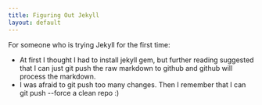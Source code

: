 ```yaml
---
title: Figuring Out Jekyll
layout: default
---
```

For someone who is trying Jekyll for the first time:
* At first I thought I had to install jekyll gem, but further reading suggested that I can just git push the raw markdown to github and github will process the markdown.
* I was afraid to git push too many changes. Then I remember that I can git push --force a clean repo :)
